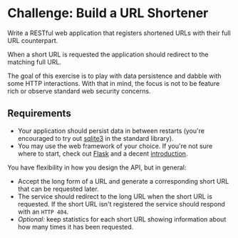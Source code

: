 # Challenge: Build a URL Shortener

Write a RESTful web application that registers shortened URLs with their full URL counterpart.

When a short URL is requested the application should redirect to the matching full URL.

The goal of this exercise is to play with data persistence and dabble with some HTTP interactions.  With that in mind, the focus is not to be feature rich or observe standard web security concerns.

## Requirements

- Your application should persist data in between restarts (you're encouraged to try out [sqlite3][sqlite] in the standard library).
- You may use the web framework of your choice.  If you're not sure where to start, check out [Flask][flask] and a decent [introduction][flask_intro].

You have flexibility in how you design the API, but in general:
- Accept the long form of a URL and generate a corresponding short URL that can be requested later.
- The service should redirect to the long URL when the short URL is requested.   If the short URL isn't registered the service should respond with an `HTTP 404`.
- *Optional:* keep statistics for each short URL showing information about how many times it has been requested.


[sqlite]: https://docs.python.org/3/library/sqlite3.html
[flask]: http://flask.pocoo.org/
[flask_intro]: https://www.fullstackpython.com/flask.html
